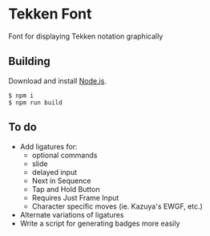 # Tekken Font

Font for displaying Tekken notation graphically

## Building

Download and install [Node.js](https://nodejs.org/).

```
$ npm i
$ npm run build
```


## To do

- Add ligatures for:
    - optional commands
    - slide
    - delayed input
    - Next in Sequence
    - Tap and Hold Button
    - Requires Just Frame Input
    - Character specific moves (ie. Kazuya's EWGF, etc.)
- Alternate variations of ligatures
- Write a script for generating badges more easily